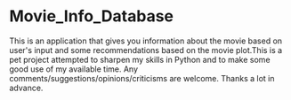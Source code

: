 # Movie_Info_Database
This is an application that gives you information about the movie based on user's input and some recommendations based on the movie plot.This is a pet project attempted to sharpen my skills in Python and to make some good use of my available time. Any comments/suggestions/opinions/criticisms are welcome. Thanks a lot in advance.


